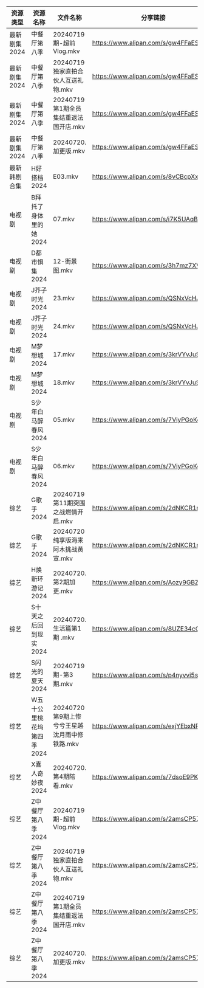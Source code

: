 | 资源类型     | 资源名称            | 文件名称                          | 分享链接                                 | 更新时间                |
| -------- | --------------- | ----------------------------- | ------------------------------------ | ------------------- |
| 最新剧集2024 | 中餐厅第八季          | 20240719期-超前Vlog.mkv          | https://www.alipan.com/s/gw4FFaESiRC | 2024-07-20 00:10:18 |
| 最新剧集2024 | 中餐厅第八季          | 20240719独家直拍合伙人互送礼物.mkv       | https://www.alipan.com/s/gw4FFaESiRC | 2024-07-20 00:10:18 |
| 最新剧集2024 | 中餐厅第八季          | 20240719第1期全员集结重返法国开店.mkv     | https://www.alipan.com/s/gw4FFaESiRC | 2024-07-20 00:10:17 |
| 最新剧集2024 | 中餐厅第八季          | 20240720.加更版.mkv              | https://www.alipan.com/s/gw4FFaESiRC | 2024-07-20 14:10:04 |
| 最新韩剧合集   | H好搭档2024        | E03.mkv                       | https://www.alipan.com/s/8vCBcpXxGp9 | 2024-07-20 00:05:34 |
| 电视剧      | B拜托了身体里的她2024   | 07.mkv                        | https://www.alipan.com/s/i7K5UAqBVfJ | 2024-07-20 14:05:07 |
| 电视剧      | D都市惧集2024       | 12-街景图.mkv                    | https://www.alipan.com/s/3h7mz7XVT7D | 2024-07-20 14:05:23 |
| 电视剧      | J芥子时光2024       | 23.mkv                        | https://www.alipan.com/s/QSNxVcHJ6jZ | 2024-07-20 14:05:42 |
| 电视剧      | J芥子时光2024       | 24.mkv                        | https://www.alipan.com/s/QSNxVcHJ6jZ | 2024-07-20 14:05:42 |
| 电视剧      | M梦想城2024        | 17.mkv                        | https://www.alipan.com/s/3krVYvJuSK6 | 2024-07-20 00:05:57 |
| 电视剧      | M梦想城2024        | 18.mkv                        | https://www.alipan.com/s/3krVYvJuSK6 | 2024-07-20 00:05:57 |
| 电视剧      | S少年白马醉春风2024    | 05.mkv                        | https://www.alipan.com/s/7ViyPGoKdyN | 2024-07-20 14:06:15 |
| 电视剧      | S少年白马醉春风2024    | 06.mkv                        | https://www.alipan.com/s/7ViyPGoKdyN | 2024-07-20 14:06:15 |
| 综艺       | G歌手2024         | 20240719第11期突围之战燃情开启.mkv      | https://www.alipan.com/s/2dNKCR1mK3D | 2024-07-20 00:07:26 |
| 综艺       | G歌手2024         | 20240720纯享版海来阿木挑战黄宣.mkv       | https://www.alipan.com/s/2dNKCR1mK3D | 2024-07-20 14:07:29 |
| 综艺       | H焕新环游记2024      | 20240720.第2期加更.mkv            | https://www.alipan.com/s/Aozy9GBZZwu | 2024-07-20 14:07:34 |
| 综艺       | S十天之后回到现实2024   | 20240720.生活篇第1期 .mkv          | https://www.alipan.com/s/8UZE34cCGTv | 2024-07-20 14:08:31 |
| 综艺       | S闪光的夏天2024      | 20240719期-第3期.mkv             | https://www.alipan.com/s/p4nyvvi5szR | 2024-07-20 08:08:04 |
| 综艺       | W五十公里桃花坞第四季2024 | 20240720第9期上惨兮兮王星越沈月雨中修铁路.mkv | https://www.alipan.com/s/exjYEbxNRBJ | 2024-07-20 14:08:44 |
| 综艺       | X喜人奇妙夜2024      | 20240720.第4期陪看.mkv            | https://www.alipan.com/s/7dsoE9PKtJZ | 2024-07-20 14:08:49 |
| 综艺       | Z中餐厅第八季2024     | 20240719期-超前Vlog.mkv          | https://www.alipan.com/s/2amsCP57Grh | 2024-07-20 00:06:57 |
| 综艺       | Z中餐厅第八季2024     | 20240719独家直拍合伙人互送礼物.mkv       | https://www.alipan.com/s/2amsCP57Grh | 2024-07-20 00:06:57 |
| 综艺       | Z中餐厅第八季2024     | 20240719第1期全员集结重返法国开店.mkv     | https://www.alipan.com/s/2amsCP57Grh | 2024-07-20 00:06:57 |
| 综艺       | Z中餐厅第八季2024     | 20240720.加更版.mkv              | https://www.alipan.com/s/2amsCP57Grh | 2024-07-20 14:07:00 |
